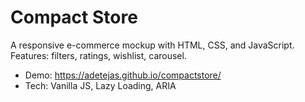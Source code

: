 # Compact Store
A responsive e-commerce mockup with HTML, CSS, and JavaScript. Features: filters, ratings, wishlist, carousel.
- Demo: https://adetejas.github.io/compactstore/
- Tech: Vanilla JS, Lazy Loading, ARIA
